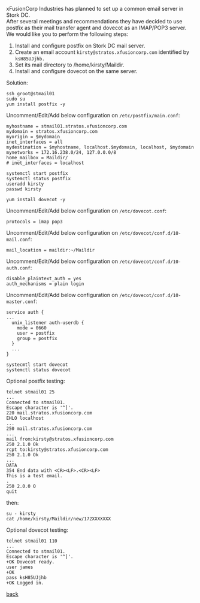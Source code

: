 xFusionCorp Industries has planned to set up a common email server in Stork DC.  
After several meetings and recommendations they have decided to use postfix as their mail transfer agent and dovecot as an IMAP/POP3 server. We would like you to perform the following steps:  

1. Install and configure postfix on Stork DC mail server.  
2. Create an email account ```kirsty@stratos.xfusioncorp.com``` identified by ```ksH85UJjhb.```
3. Set its mail directory to /home/kirsty/Maildir.  
4. Install and configure dovecot on the same server.

Solution:  
```
ssh groot@stmail01
sudo su
yum install postfix -y
```

Uncomment/Edit/Add below configuration on ```/etc/postfix/main.conf```:   
```
myhostname = stmail01.stratos.xfusioncorp.com	
mydomain = stratos.xfusioncorp.com	
myorigin = $mydomain
inet_interfaces = all
mydestination = $myhostname, localhost.$mydomain, localhost, $mydomain
mynetworks = 172.16.238.0/24, 127.0.0.0/8
home_mailbox = Maildir/
# inet_interfaces = localhost
```

```
systemctl start postfix
systemctl status postfix
useradd kirsty
passwd kirsty

yum install dovecot -y
```
Uncomment/Edit/Add below configuration on ```/etc/dovecot.conf```:  
```
protocols = imap pop3 
```
Uncomment/Edit/Add below configuration on ```/etc/dovecot/conf.d/10-mail.conf```:  
```
mail_location = maildir:~/Maildir
```
Uncomment/Edit/Add below configuration on ```/etc/dovecot/conf.d/10-auth.conf```:  
```
disable_plaintext_auth = yes
auth_mechanisms = plain login
```
Uncomment/Edit/Add below configuration on ```/etc/dovecot/conf.d/10-master.conf```:  
```
service auth {
...
  unix_listener auth-userdb {
    mode = 0660
    user = postfix
    group = postfix
  }
  ...
}
```
```
systecmtl start dovecot
systemctl status dovecot
```
Optional postfix testing:   
```
telnet stmail01 25
...
Connected to stmail01.
Escape character is '^]'.
220 mail.stratos.xfusioncorp.com
EHLO localhost
...
250 mail.stratos.xfusioncorp.com
...
mail from:kirsty@stratos.xfusioncorp.com
250 2.1.0 Ok
rcpt to:kirsty@stratos.xfusioncorp.com
250 2.1.0 Ok
...
DATA
354 End data with <CR><LF>.<CR><LF>
This is a test email.
.
250 2.0.0 O
quit
```
then:  
```
su - kirsty
cat /home/kirsty/Maildir/new/172XXXXXXX
```

Optional dovecot testing:  
```
telnet stmail01 110
...
Connected to stmail01.
Escape character is '^]'.
+OK Dovecot ready.
user james
+OK
pass ksH85UJjhb
+OK Logged in.
```
[back](https://github.com/MederD/Kodekloud-Engineer-Tasks) 





